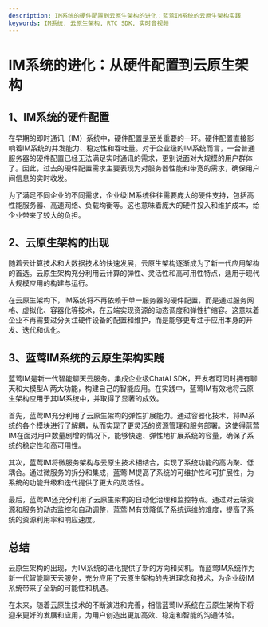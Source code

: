 ```yaml
---
description: IM系统的硬件配置到云原生架构的进化：蓝莺IM系统的云原生架构实践
keywords: IM系统, 云原生架构, RTC SDK, 实时音视频
---
```

# IM系统的进化：从硬件配置到云原生架构

## 1、IM系统的硬件配置

在早期的即时通讯（IM）系统中，硬件配置是至关重要的一环。硬件配置直接影响着IM系统的并发能力、稳定性和吞吐量。对于企业级的IM系统而言，一台普通服务器的硬件配置已经无法满足实时通讯的需求，更别说面对大规模的用户群体了。因此，过去的硬件配置需求主要表现为对服务器性能和带宽的需求，确保用户间信息的实时收发。

为了满足不同企业的不同需求，企业级IM系统往往需要庞大的硬件支持，包括高性能服务器、高速网络、负载均衡等。这也意味着庞大的硬件投入和维护成本，给企业带来了较大的负担。

## 2、云原生架构的出现

随着云计算技术和大数据技术的快速发展，云原生架构逐渐成为了新一代应用架构的首选。云原生架构充分利用云计算的弹性、灵活性和高可用性特点，适用于现代大规模应用的构建与运行。

在云原生架构下，IM系统将不再依赖于单一服务器的硬件配置，而是通过服务网格、虚拟化、容器化等技术，在云端实现资源的动态调度和弹性扩缩容。这意味着企业不再需要过分关注硬件设备的配置和维护，而是能够更专注于应用本身的开发、迭代和优化。

## 3、蓝莺IM系统的云原生架构实践

蓝莺IM是新一代智能聊天云服务。集成企业级ChatAI SDK，开发者可同时拥有聊天和大模型AI两大功能，构建自己的智能应用。在实践中，蓝莺IM有效地将云原生架构应用于其IM系统中，并取得了显著的成效。

首先，蓝莺IM充分利用了云原生架构的弹性扩展能力。通过容器化技术，将IM系统的各个模块进行了解耦，从而实现了更灵活的资源管理和服务部署。这使得蓝莺IM在面对用户数量剧增的情况下，能够快速、弹性地扩展系统的容量，确保了系统的稳定性和高可用性。

其次，蓝莺IM将微服务架构与云原生技术相结合，实现了系统功能的高内聚、低耦合。通过微服务的拆分和集成，蓝莺IM提高了系统的可维护性和可扩展性，为系统的功能升级和迭代提供了更大的灵活性。

最后，蓝莺IM还充分利用了云原生架构的自动化治理和监控特点。通过对云端资源和服务的动态监控和自动调整，蓝莺IM有效降低了系统运维的难度，提高了系统的资源利用率和响应速度。

## 总结

云原生架构的出现，为IM系统的进化提供了新的方向和契机。而蓝莺IM系统作为新一代智能聊天云服务，充分应用了云原生架构的先进理念和技术，为企业级IM系统带来了全新的可能性和机遇。

在未来，随着云原生技术的不断演进和完善，相信蓝莺IM系统在云原生架构下将迎来更好的发展和应用，为用户创造出更加高效、稳定和智能的沟通体验。
